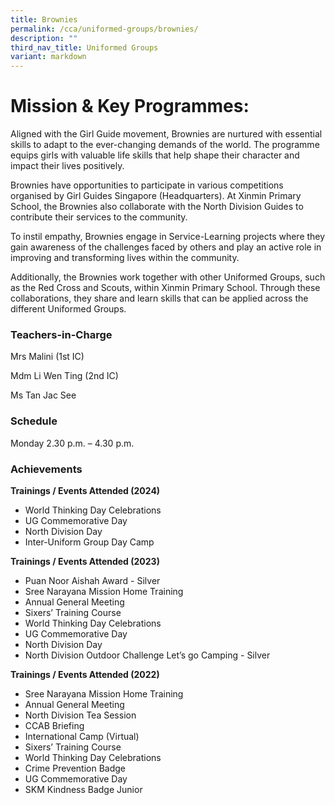 ```yaml
---
title: Brownies
permalink: /cca/uniformed-groups/brownies/
description: ""
third_nav_title: Uniformed Groups
variant: markdown
---
```

# **Mission & Key Programmes:**

Aligned with the Girl Guide movement, Brownies are nurtured with essential skills to adapt to the ever-changing demands of the world. The programme equips girls with valuable life skills that help shape their character and impact their lives positively.

Brownies have opportunities to participate in various competitions organised by Girl Guides Singapore (Headquarters). At Xinmin Primary School, the Brownies also collaborate with the North Division Guides to contribute their services to the community.

To instil empathy, Brownies engage in Service-Learning projects where they gain awareness of the challenges faced by others and play an active role in improving and transforming lives within the community.

Additionally, the Brownies work together with other Uniformed Groups, such as the Red Cross and Scouts, within Xinmin Primary School. Through these collaborations, they share and learn skills that can be applied across the different Uniformed Groups.


### Teachers-in-Charge

Mrs Malini (1st IC)

Mdm Li Wen Ting (2nd IC)

Ms Tan Jac See


### Schedule

Monday 2.30 p.m. – 4.30 p.m.

### Achievements

**Trainings / Events Attended (2024)**
* World Thinking Day Celebrations
* UG Commemorative Day
* North Division Day
* Inter-Uniform Group Day Camp

**Trainings / Events Attended (2023)**
* Puan Noor Aishah Award - Silver
* Sree Narayana Mission Home Training
* Annual General Meeting
* Sixers’ Training Course
* World Thinking Day Celebrations
* UG Commemorative Day
* North Division Day
* North Division Outdoor Challenge Let’s go Camping - Silver

**Trainings / Events Attended (2022)**
* Sree Narayana Mission Home Training
* Annual General Meeting
* North Division Tea Session
* CCAB Briefing
* International Camp (Virtual)
*  Sixers’ Training Course
*  World Thinking Day Celebrations
*  Crime Prevention Badge
*  UG Commemorative Day
*  SKM Kindness Badge Junior

